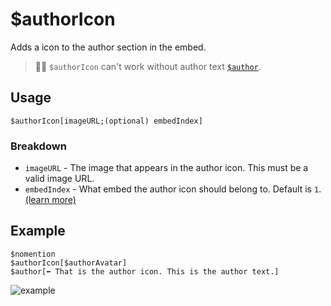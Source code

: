 # $authorIcon
Adds a icon to the author section in the embed.
> 🧙‍♂️ `$authorIcon` can't work without author text [`$author`](./author.md).

## Usage
```
$authorIcon[imageURL;(optional) embedIndex]
```

### Breakdown
- `imageURL` - The image that appears in the author icon. This must be a valid image URL.
- `embedIndex` - What embed the author icon should belong to. Default is `1`. [(learn more)](/src/resources/embedIndexes.md)

## Example
```
$nomention
$authorIcon[$authorAvatar]
$author[⬅️ That is the author icon. This is the author text.]
```
![example](https://user-images.githubusercontent.com/69215413/125960772-6234a8ae-f96f-4ff9-9fac-1a634ef3cc4d.png)